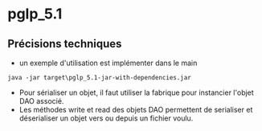 # pglp_5.1

## Précisions techniques
- un exemple d'utilisation est implémenter dans le main

```shell
java -jar target\pglp_5.1-jar-with-dependencies.jar
```

- Pour sérialiser un objet, il faut utiliser la fabrique pour instancier l'objet DAO associé.
- Les méthodes write et read des objets DAO permettent de serialiser et déserialiser un objet vers ou depuis un fichier voulu.